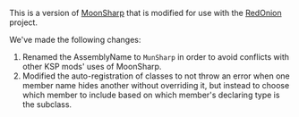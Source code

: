 This is a version of [MoonSharp](https://github.com/moonsharp-devs/moonsharp) that is modified for use with the [RedOnion](https://github.com/evandisoft/RedOnion) project.

We've made the following changes:
1. Renamed the AssemblyName to `MunSharp` in order to avoid conflicts with other KSP mods' uses of MoonSharp.
2. Modified the auto-registration of classes to not throw an error when one member name hides another without overriding it, but
instead to choose which member to include based on which member's declaring type is the subclass.
